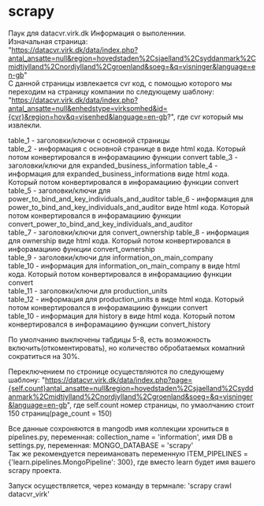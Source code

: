 # scrapy
Паук для datacvr.virk.dk
Информация о выполеннии.    
Изначальная страница:   
"https://datacvr.virk.dk/data/index.php?antal_ansatte=null&region=hovedstaden%2Csjaelland%2Csyddanmark%2Cmidtjylland%2Cnordjylland%2Cgroenland&soeg=&q=visninger&language=en-gb"    
С данной страницы извлекается cvr код, с помощью которого мы переходим на страницу компании по следующему шаблону:  
"https://datacvr.virk.dk/data/index.php?antal_ansatte=null&enhedstype=virksomhed&id={cvr}&region=hov&q=visenhed&language=en-gb?", где cvr который мы извлекли.  

table_1 - заголовки/ключи с основной страницы   
table_2 - информация с основной странице в виде html кода. Который потом конвертировался в инфорамациию функции convert 
table_3 - заголовки/ключи для expanded_business_information 
table_4 - информация для expanded_business_informationв виде html кода. Который потом конвертировался в инфорамациию функции convert     
table_5 - заголовки/ключи для power_to_bind_and_key_individuals_and_auditor 
table_6 - информация для power_to_bind_and_key_individuals_and_auditor виде html кода. Который потом конвертировался в инфорамациию функции convert_power_to_bind_and_key_individuals_and_auditor   
table_7 -  заголовки/ключи для convert_ownership 
table_8 -  информация для ownership виде html кода. Который потом конвертировался в инфорамациию функции convert_ownership  
table_9 - заголовки/ключи для information_on_main_company   
table_10 - информация для information_on_main_company в виде html кода. Который потом конвертировался в инфорамациию функции convert    
table_11 - заголовки/ключи для production_units     
table_12 - информация для production_units в виде html кода. Который потом конвертировался в инфорамациию функции convert   
table_10 - информация для history в виде html кода. Который потом конвертировался в инфорамациию функции convert_history    

По умолчанию выключены табдицы 5-8, есть возможность включить(откоментировать), но количество обробатаемых комапний сократиться на 30%.

Переключением по стронице осуществляются по следующему шаблону: 
"https://datacvr.virk.dk/data/index.php?page={self.count}antal_ansatte=null&region=hovedstaden%2Csjaelland%2Csyddanmark%2Cmidtjylland%2Cnordjylland%2Cgroenland&soeg=&q=visninger&language=en-gb", где self.count номер страницы, по умаолчанию стоит 150 страниц(page_count = 150)

Все данные сохроняются в mangodb имя коллекции хрониться в pipelines.py, переменная: collection_name = 'information', имя DB в settings.py, переменная: MONGO_DATABASE = 'scrapy'   
Так же рекомендуется переимановать переменную  ITEM_PIPELINES = {'learn.pipelines.MongoPipeline': 300}, где вместо learn будет имя вашего scrapy проекта.

Запуск осуществляется, через команду в термнале: 'scrapy crawl datacvr_virk'
